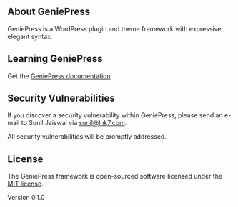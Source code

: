 ## About GeniePress

GeniePress is a WordPress plugin and theme framework with expressive, elegant 
syntax.

## Learning GeniePress

Get the [GeniePress documentation](https://geneipress.org) 

## Security Vulnerabilities

If you discover a security vulnerability within GeniePress, please send an 
e-mail to Sunil Jaiswal via [sunil@lnk7.com](mailto:sunil@lnk7.com). 

All security vulnerabilities will be promptly addressed.

## License

The GeniePress framework is open-sourced software licensed under the [MIT 
license](https://opensource.org/licenses/MIT).

Version 0.1.0
